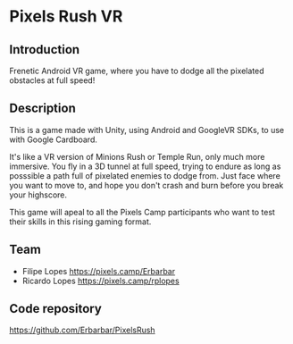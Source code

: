# Pixels Rush VR

## Introduction

Frenetic Android VR game, where you have to dodge all the pixelated obstacles at full speed!

## Description

This is a game made with Unity, using Android and GoogleVR SDKs, to use with Google Cardboard.

It's like a VR version of Minions Rush or Temple Run, only much more immersive. You fly in a 3D tunnel at full speed, trying to endure as long as posssible a path full of pixelated enemies to dodge from. Just face where you want to move to, and hope you don't crash and burn before you break your highscore.

This game will apeal to all the Pixels Camp participants who want to test their skills in this rising gaming format.

## Team

 * Filipe Lopes https://pixels.camp/Erbarbar 
 * Ricardo Lopes https://pixels.camp/rplopes

## Code repository

https://github.com/Erbarbar/PixelsRush